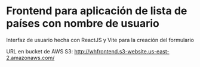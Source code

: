 # Frontend para aplicación de lista de países con nombre de usuario

Interfaz de usuario hecha con ReactJS y Vite para la creación del formulario

URL en bucket de AWS S3: http://whfrontend.s3-website.us-east-2.amazonaws.com/
